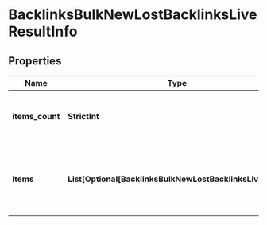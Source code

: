 # BacklinksBulkNewLostBacklinksLiveResultInfo


## Properties

| Name | Type | Description | Notes |
|------------ | ------------- | ------------- | -------------|
**items_count** | **StrictInt** | the number of results returned in the items array |[optional]|
**items** | **List[Optional[BacklinksBulkNewLostBacklinksLiveItem]]** | contains relevant backlinks and referring domains data |[optional]|